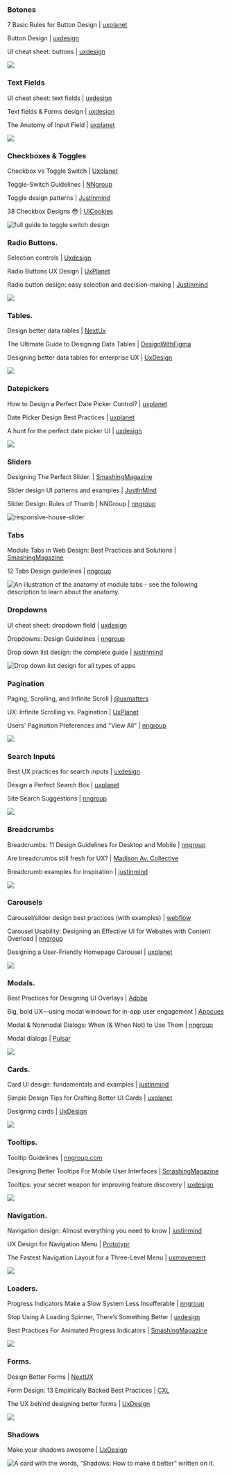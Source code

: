 ### Botones

7 Basic Rules for Button Design | [uxplanet](https://uxplanet.org/7-basic-rules-for-button-design-63dcdf5676b4)

Button Design | [uxdesign](https://uxdesign.cc/button-design-user-interface-components-series-85243b6736c7)

UI cheat sheet: buttons | [uxdesign](https://uxdesign.cc/ui-cheat-sheets-buttons-7329ed9d6112)


![](https://miro.medium.com/max/2500/1*QzaIjaFt_H9ui9NxeZtD2Q.jpeg)


### Text Fields

UI cheat sheet: text fields | [uxdesign](https://uxdesign.cc/ui-cheat-sheet-text-fields-2152112615f8)

Text fields & Forms design | [uxdesign](https://uxdesign.cc/text-fields-forms-design-ui-components-series-2b32b2beebd0)

The Anatomy of Input Field | [uxplanet](https://uxplanet.org/the-anatomy-of-input-field-c3ef863e01d7)

![](https://miro.medium.com/max/2500/1*kIgFEQYSKMk2DSW-yff5jg.jpeg)



### Checkboxes & Toggles

Checkbox vs Toggle Switch | [Uxplanet](https://uxplanet.org/checkbox-vs-toggle-switch-7fc6e83f10b8)  
  
Toggle-Switch Guidelines | [NNgroup](https://www.nngroup.com/articles/toggle-switch-guidelines/)  
  
Toggle design patterns | [Justinmind](https://www.justinmind.com/blog/toggle-design-patterns-examples/)

38 Checkbox Designs 😳 | [UICookies](https://uicookies.com/css-checkbox/)

![full guide to toggle switch design](https://assets.justinmind.com/wp-content/uploads/2020/05/toggle-switch-design.png)


### Radio Buttons.  
  
Selection controls | [Uxdesign](https://uxdesign.cc/selection-controls-ui-component-series-3badc0bdb546)  
  
Radio Buttons UX Design | [UxPlanet](https://uxplanet.org/radio-buttons-ux-design-588e5c0a50dc)  
  
Radio button design: easy selection and decision-making | [Justinmind](https://www.justinmind.com/blog/radio-button-design-examples/)


![](https://miro.medium.com/max/2500/1*eu7j_z2jyUOU7XJSgVxOIA.jpeg)


### Tables.  
  
Design better data tables | [NextUx](https://medium.com/nextux/design-better-data-tables-4ecc99d23356)  
  
The Ultimate Guide to Designing Data Tables  | [DesignWithFigma](https://medium.com/design-with-figma/the-ultimate-guide-to-designing-data-tables-7db29713a85a)  
  
Designing better data tables for enterprise UX  | [UxDesign](https://uxdesign.cc/data-table-for-enterprise-ux-cb48fb9fdf1e)

![](https://miro.medium.com/max/6452/1*LkvMHNkwy86n4kfMFWWRoQ.png)


### Datepickers
  
How to Design a Perfect Date Picker Control?  | [uxplanet](https://uxplanet.org/how-to-design-a-perfect-date-picker-control-7f47d1290c3a)  
  
Date Picker Design Best Practices  | [uxplanet](https://uxplanet.org/date-picker-design-best-practices-41bd522f10a5)  
  
A hunt for the perfect date picker UI | [uxdesign](https://uxdesign.cc/date-picker-design-5c5ef8f35286)

![](https://miro.medium.com/max/1200/1*M8lFVNXQ979kIRhgfk9W5A.png)

### Sliders  
  
Designing The Perfect Slider. | [SmashingMagazine](https://www.smashingmagazine.com/2017/07/designing-perfect-slider/)  
  
Slider design UI patterns and examples | [JustInMind](https://www.justinmind.com/blog/slider-design-web/)  
  
Slider Design: Rules of Thumb | NNGroup | [nngroup](https://www.nngroup.com/articles/gui-slider-controls/)

![responsive-house-slider](https://cloud.netlifyusercontent.com/assets/344dbf88-fdf9-42bb-adb4-46f01eedd629/7a25d454-177c-416a-a1dc-19abcf71c4a7/responsive-house.gif)

### Tabs

Module Tabs in Web Design: Best Practices and Solutions  | [SmashingMagazine](https://www.smashingmagazine.com/2009/06/module-tabs-in-web-design-best-practices-and-solutions/)  
  
12 Tabs Design guidelines | [nngroup](https://www.nngroup.com/articles/tabs-used-right/)

![An illustration of the anatomy of module tabs - see the following description to learn about the anatomy.](https://cloud.netlifyusercontent.com/assets/344dbf88-fdf9-42bb-adb4-46f01eedd629/ddb78f23-ce71-4700-b255-5e71ab55ab9d/anatomy.gif)

### Dropdowns  
  
UI cheat sheet: dropdown field | [uxdesign](https://uxdesign.cc/ui-cheat-sheet-dropdown-field-a30025c0f432)  
  
Dropdowns: Design Guidelines  | [nngroup](https://www.nngroup.com/articles/drop-down-menus/)


Drop down list design: the complete guide | [justinmind](https://www.justinmind.com/blog/drop-down-list-design/)

![Drop down list design for all types of apps](https://assets.justinmind.com/wp-content/uploads/2020/05/drop-down-list-design-guidelines-websites-apps.png)


### Pagination  
  
Paging, Scrolling, and Infinite Scroll | [@uxmatters](https://www.uxmatters.com/mt/archives/2018/11/paging-scrolling-and-infinite-scroll.php)  
  
UX: Infinite Scrolling vs. Pagination | [UxPlanet](https://uxplanet.org/ux-infinite-scrolling-vs-pagination-1030d29376f1)  
  
Users' Pagination Preferences and "View All" | [nngroup](https://www.nngroup.com/articles/item-list-view-all/)

![](https://miro.medium.com/max/870/1*_ilHSOk2pIR9H_amXr24tw.png)


### Search Inputs

Best UX practices for search inputs  | [uxdesign](https://uxdesign.cc/best-ux-practices-for-search-inputs-c44dba565448)  
  
Design a Perfect Search Box | [uxplanet](https://uxplanet.org/design-a-perfect-search-box-b6baaf9599c)

Site Search Suggestions | [nngroup](https://www.nngroup.com/articles/site-search-suggestions/)

![](https://miro.medium.com/max/486/1*yDYzrHSilCz5saV0oGoEKg.png)

### Breadcrumbs

Breadcrumbs: 11 Design Guidelines for Desktop and Mobile  | [nngroup](https://www.nngroup.com/articles/breadcrumbs/)  
  
Are breadcrumbs still fresh for UX?  | [Madison Av. Collective](https://medium.com/madison-ave-collective/are-breadcrumbs-still-fresh-for-ux-6e72b0f96e9b)

Breadcrumb examples for inspiration | [justinmind](https://www.justinmind.com/blog/breadcrumb-examples/)

![](https://miro.medium.com/max/1602/1*GLbIhPcc-1HF59UiGLrgJA.png)


### Carousels

Carousel/slider design best practices (with examples) | [webflow](https://webflow.com/blog/carousel-slider-design-best-practices)

Carousel Usability: Designing an Effective UI for Websites with Content Overload  | [nngroup](https://www.nngroup.com/articles/designing-effective-carousels/)

Designing a User-Friendly Homepage Carousel  | [uxplanet](https://uxplanet.org/designing-a-user-friendly-homepage-carousel-f664c9f2b50e)

![](https://miro.medium.com/max/800/1*O7YiF_LB57buGwuo2fxKrA.gif)


### Modals.  
  
Best Practices for Designing UI Overlays | [Adobe](https://xd.adobe.com/ideas/process/ui-design/best-practices-for-designing-overlays/)  
  
Big, bold UX—using modal windows for in-app user engagement | [Appcues](https://www.appcues.com/blog/modal-dialog-windows)  
  
Modal & Nonmodal Dialogs: When (& When Not) to Use Them  | [nngroup](https://www.nngroup.com/articles/modal-nonmodal-dialog/)  
  
Modal dialogs  | [Pulsar](https://medium.com/pulsar/modern-enterprise-ui-design-part-2-modal-dialogs-2ccd3cc33c92)

![](https://miro.medium.com/max/4320/1*t1BTy_kRtbh13uxLMvuZtA.png)

### Cards.  
  
Card UI design: fundamentals and examples  | [justinmind](https://www.justinmind.com/blog/cards-ui-design/)  
  
Simple Design Tips for Crafting Better UI Cards  | [uxplanet](https://uxplanet.org/simple-design-tips-for-crafting-better-ui-cards-19c1ac31a44e)  
  
Designing cards | [UxDesign](https://uxdesign.cc/designing-cards-for-beginners-9ed9454d27f6)

![](https://miro.medium.com/max/1986/1*wGiSEeAITqrx-10lLoIMqA.jpeg)

### Tooltips.  
  
Tooltip Guidelines  | [nngroup.com](https://www.nngroup.com/articles/tooltip-guidelines/)  
  
Designing Better Tooltips For Mobile User Interfaces  | [SmashingMagazine](https://www.smashingmagazine.com/2021/02/designing-tooltips-mobile-user-interfaces/)  
  
Tooltips: your secret weapon for improving feature discovery | [uxdesign](https://uxdesign.cc/tooltips-your-secret-weapon-for-improving-deature-discovery-e1c380562f2e)

![](https://miro.medium.com/max/320/1*fy9DRHOBf3xwj2_rulwfwg.jpeg)


### Navigation.  
  
Navigation design: Almost everything you need to know  | [justinmind](https://www.justinmind.com/blog/navigation-design-almost-everything-you-need-to-know/)  
  
UX Design for Navigation Menu | [Prototypr](https://blog.prototypr.io/ux-design-for-navigation-menus-d9875c91a7ea)  
  
The Fastest Navigation Layout for a Three-Level Menu | [uxmovement](https://uxmovement.medium.com/the-fastest-navigation-layout-for-a-three-level-menu-b0480e2f11a2)

![](https://miro.medium.com/max/1040/0*6KM6RsBBDrBIdDMa.png)


### Loaders.  
  
Progress Indicators Make a Slow System Less Insufferable  | [nngroup](https://www.nngroup.com/articles/progress-indicators/)  
  
Stop Using A Loading Spinner, There’s Something Better  | [uxdesign](https://uxdesign.cc/stop-using-a-loading-spinner-theres-something-better-d186194f771e)  
  
Best Practices For Animated Progress Indicators | [SmashingMagazine](https://www.smashingmagazine.com/2016/12/best-practices-for-animated-progress-indicators/)

![](https://miro.medium.com/max/720/1*ydZ4UjEWlWQC46V_MYq9iw.png)

### Forms.  
  
Design Better Forms | [NextUX](https://medium.com/nextux/design-better-forms-96fadca0f49c)  
  
Form Design: 13 Empirically Backed Best Practices | [CXL](https://cxl.com/blog/form-design-best-practices/)  
  
The UX behind designing better forms | [UxDesign](https://uxdesign.cc/the-ux-behind-designing-better-forms-d6ebe7a817d2)

![](https://miro.medium.com/max/3334/1*CrkpS2h0AEydKvbuiWP1yA.jpeg)

### Shadows

Make your shadows awesome | [UxDesign](https://bootcamp.uxdesign.cc/make-your-shadows-awesome-efd308762bc4)

![A card with the words, “Shadows: How to make it better” written on it.](https://miro.medium.com/max/7680/1*5NUcmGMaDQZaV1hw1sYS1Q.png)